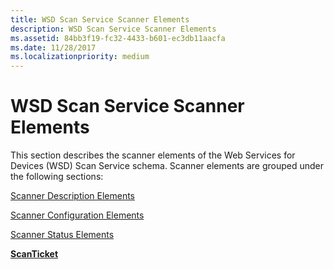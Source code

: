 ```yaml
---
title: WSD Scan Service Scanner Elements
description: WSD Scan Service Scanner Elements
ms.assetid: 84bb3f19-fc32-4433-b601-ec3db11aacfa
ms.date: 11/28/2017
ms.localizationpriority: medium
---
```


# WSD Scan Service Scanner Elements


This section describes the scanner elements of the Web Services for Devices (WSD) Scan Service schema. Scanner elements are grouped under the following sections:

[Scanner Description Elements](scanner-description-elements.md)

[Scanner Configuration Elements](scanner-configuration-elements.md)

[Scanner Status Elements](scanner-status-elements.md)

[**ScanTicket**](scanticket.md)

 

 





